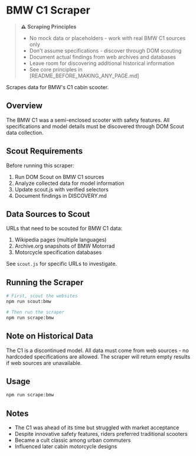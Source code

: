 # BMW C1 Scraper

> **⚠️ Scraping Principles**
> - No mock data or placeholders - work with real BMW C1 sources only
> - Don't assume specifications - discover through DOM scouting
> - Document actual findings from web archives and databases
> - Leave room for discovering additional historical information
> - See core principles in [README_BEFORE_MAKING_ANY_PAGE.md]

Scrapes data for BMW's C1 cabin scooter.

## Overview

The BMW C1 was a semi-enclosed scooter with safety features. All specifications and model details must be discovered through DOM Scout data collection.

## Scout Requirements

Before running this scraper:
1. Run DOM Scout on BMW C1 sources
2. Analyze collected data for model information
3. Update scout.js with verified selectors
4. Document findings in DISCOVERY.md

## Data Sources to Scout

URLs that need to be scouted for BMW C1 data:
1. Wikipedia pages (multiple languages)
2. Archive.org snapshots of BMW Motorrad
3. Motorcycle specification databases

See `scout.js` for specific URLs to investigate.

## Running the Scraper

```bash
# First, scout the websites
npm run scout:bmw

# Then run the scraper
npm run scrape:bmw
```

## Note on Historical Data

The C1 is a discontinued model. All data must come from web sources - no hardcoded specifications are allowed. The scraper will return empty results if web sources are unavailable.

## Usage

```bash
npm run scrape:bmw
```

## Notes

- The C1 was ahead of its time but struggled with market acceptance
- Despite innovative safety features, riders preferred traditional scooters
- Became a cult classic among urban commuters
- Influenced later cabin motorcycle designs